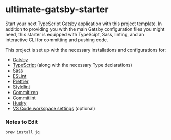 # ultimate-gatsby-starter

Start your next TypeScript Gatsby application with this project template. In addition to providing you with the main Gatsby configuration files you might need, this starter is equipped with TypeScipt, Sass, linting, and an interactive CLI for committing and pushing code.

This project is set up with the necessary installations and configurations for:

-   [Gatsby](https://www.gatsbyjs.com/)
-   [TypeScript](https://www.typescriptlang.org/) (along with the necessary Type declarations)
-   [Sass](https://sass-lang.com/)
-   [ESLint](https://eslint.org/)
-   [Prettier](https://prettier.io/)
-   [Stylelint](https://stylelint.io/)
-   [Commitizen](https://github.com/commitizen)
-   [Commitlint](https://commitlint.js.org/#/)
-   [Husky](https://typicode.github.io/husky/#/)
-   [VS Code workspace settings](https://code.visualstudio.com/) (optional)

### Notes to Edit
```
brew install jq
```
